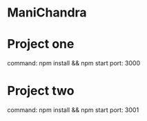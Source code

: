 # ManiChandra

# Project one
  command: npm install && npm start
  port: 3000
  
# Project two
  command: npm install && npm start
  port: 3001
 
